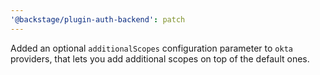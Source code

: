 ```yaml
---
'@backstage/plugin-auth-backend': patch
---
```


Added an optional `additionalScopes` configuration parameter to `okta` providers, that lets you add additional scopes on top of the default ones.
